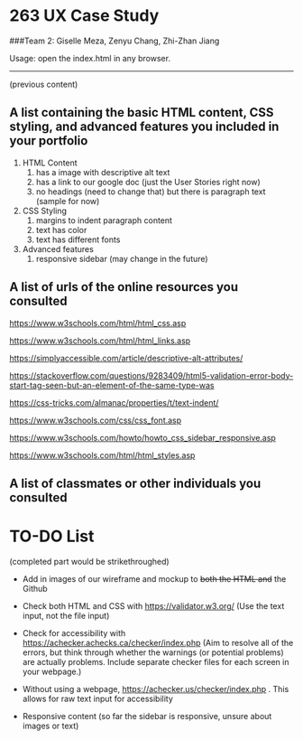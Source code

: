 # 263 UX Case Study

###Team 2: Giselle Meza, Zenyu Chang, Zhi-Zhan Jiang

Usage: open the index.html in any browser.

---
(previous content)

## A list containing the basic HTML content, CSS styling, and advanced features you included in your portfolio

1. HTML Content 
   1. has a image with descriptive alt text
   2. has a link to our google doc (just the User Stories right now)
   3. no headings (need to change that) but there is paragraph text (sample for now)
2. CSS Styling
   1. margins to indent paragraph content
   2. text has color
   3. text has different fonts
3. Advanced features
   1. responsive sidebar (may change in the future)

## A list of urls of the online resources you consulted

 https://www.w3schools.com/html/html_css.asp
 
 https://www.w3schools.com/html/html_links.asp
 
 https://simplyaccessible.com/article/descriptive-alt-attributes/
 
 https://stackoverflow.com/questions/9283409/html5-validation-error-body-start-tag-seen-but-an-element-of-the-same-type-was
 
 https://css-tricks.com/almanac/properties/t/text-indent/
 
 https://www.w3schools.com/css/css_font.asp
 
 https://www.w3schools.com/howto/howto_css_sidebar_responsive.asp
 
 https://www.w3schools.com/html/html_styles.asp
 
## A list of classmates or other individuals you consulted



# TO-DO List

(completed part would be strikethroughed)

* Add in images of our wireframe and mockup to ~~both the HTML and~~ the Github
* Check both HTML and CSS with https://validator.w3.org/ (Use the text input, not the file input)

* Check for accessibility with https://achecker.achecks.ca/checker/index.php (Aim to resolve all of the errors, but think through whether the warnings (or potential problems) are actually problems. Include separate checker files for each screen in your webpage.)
* Without using a webpage, https://achecker.us/checker/index.php . This allows for raw text input for accessibility


* Responsive content (so far the sidebar is responsive, unsure about images or text)
